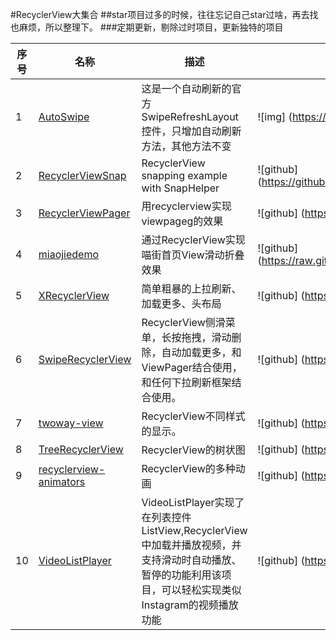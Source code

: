 #RecyclerView大集合
##star项目过多的时候，往往忘记自己star过啥，再去找也麻烦，所以整理下。
###定期更新，剔除过时项目，更新独特的项目


序号  | 名称  | 描述  |  效果图
--------- | --------  | --------  | --------
1  | [AutoSwipe](https://github.com/zynote/AutoSwipe) | 这是一个自动刷新的官方SwipeRefreshLayout控件，只增加自动刷新方法，其他方法不变 | ![img] (https://github.com/zynote/AutoSwipe/blob/master/app/ts.gif)
2  | [RecyclerViewSnap](https://github.com/rubensousa/RecyclerViewSnap) | RecyclerView snapping example with SnapHelper | ![github] (https://github.com/rubensousa/RecyclerViewSnap/blob/master/screens/snap_googleplay.gif)
3  | [RecyclerViewPager](https://github.com/lsjwzh/RecyclerViewPager) | 用recyclerview实现viewpageg的效果 | ![github] (https://github.com/lsjwzh/RecyclerViewPager/blob/master/horizontal.gif)
4  | [miaojiedemo](https://github.com/dongjunkun/miaojiedemo) | 通过RecyclerView实现喵街首页View滑动折叠效果 | ![github] (https://raw.githubusercontent.com/dongjunkun/miaojiedemo/master/art/mockmiaojie.gif)
5  | [XRecyclerView](https://github.com/jianghejie/XRecyclerView) | 简单粗暴的上拉刷新、加载更多、头布局 | ![github] (https://github.com/jianghejie/XRecyclerView/blob/master/art/demo.gif)
6  | [SwipeRecyclerView](https://github.com/yanzhenjie/SwipeRecyclerView) | RecyclerView侧滑菜单，长按拖拽，滑动删除，自动加载更多，和ViewPager结合使用，和任何下拉刷新框架结合使用。 | ![github] (https://github.com/yanzhenjie/SwipeRecyclerView/blob/master/image/1.gif)
7  | [twoway-view](https://github.com/lucasr/twoway-view) | RecyclerView不同样式的显示。 | ![github] (https://github.com/lucasr/twoway-view/blob/master/images/sample.png)
8 | [TreeRecyclerView](https://github.com/nuptboyzhb/TreeRecyclerView) | RecyclerView的树状图 | ![github] (https://github.com/nuptboyzhb/TreeRecyclerView/blob/master/demo/demo.gif)
9 | [recyclerview-animators](https://github.com/wasabeef/recyclerview-animators) | RecyclerView的多种动画 | ![github] (https://github.com/wasabeef/recyclerview-animators/blob/master/art/demo3.gif)
10 | [VideoListPlayer](https://github.com/waynell/VideoListPlayer) | VideoListPlayer实现了在列表控件ListView,RecyclerView中加载并播放视频，并支持滑动时自动播放、暂停的功能利用该项目，可以轻松实现类似Instagram的视频播放功能 | ![github] (https://github.com/waynell/VideoListPlayer/blob/master/art/preview.gif)
